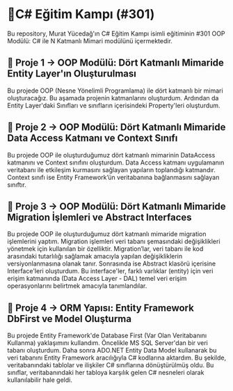 # :gem:C# Eğitim Kampı (#301)
Bu repository, Murat Yücedağ'ın C# Eğitim Kampı isimli eğitiminin #301 OOP Modülü: C# ile N Katmanlı Mimari modülünü içermektedir.

## :pushpin: Proje 1 -> OOP Modülü: Dört Katmanlı Mimaride Entity Layer'ın Oluşturulması
Bu projede OOP (Nesne Yönelimli Programlama) ile dört katmanlı bir mimari oluşturacağız. Bu aşamada projenin katmanlarını oluşturdum. Ardından da Entity Layer'daki Sınıfları ve sınıfların içerisindeki Property'leri oluşturdum.

## :pushpin: Proje 2 -> OOP Modülü: Dört Katmanlı Mimaride Data Access Katmanı ve Context Sınıfı
Bu projede OOP ile oluşturduğumuz dört katmanlı mimarinin DataAccess katmanını ve Context sınıfını oluşturdum. Data Access katmanı uygulamanın veritabanı ile etkileşim kurmasını sağlayan yapıların toplandığı katmandır. Context sınıfı ise Entity Framework’ün veritabanına bağlanmasını sağlayan sınıftır.

## :pushpin: Proje 3 -> OOP Modülü: Dört Katmanlı Mimaride Migration İşlemleri ve Abstract Interfaces
Bu projede OOP ile oluşturduğumuz dört katmanlı mimaride migration işlemlerini yaptım. Migration işlemleri veri tabanı şemasındaki değişiklikleri yönetmek için kullanılan bir özelliktir. Migration’lar, veri tabanı ile kod arasındaki tutarlılığı sağlamak amacıyla yapılan değişikliklerin versiyonlanmasına olanak tanır. Sonrasında ise Abstract klasörü içerisine Interface'leri oluşturdum. Bu interface'ler, farklı varlıklar (entity) için veri erişim katmanında (Data Access Layer - DAL) temel veri erişim operasyonlarını belirtmek amacıyla tanımlandılar.

## :pushpin: Proje 4 -> ORM Yapısı: Entity Framework DbFirst ve Model Oluşturma
Bu projede Entity Framework'de Database First (Var Olan Veritabanını Kullanma) yaklaşımını kullandım. Öncelikle MS SQL Server'dan bir veri tabanı oluşturdum. Daha sonra ADO.NET Entity Data Model kullanarak bu veri tabanını Entity Framework aracılığıyla C# kodlarına aktardım. Bu şekilde, veritabanındaki tablolar ve ilişkiler C# sınıflarına dönüştürülmüş oldu. Bu sınıflar, veritabanındaki her tabloya karşılık gelen C# nesneleri olarak kullanılabilir hale geldi. 
